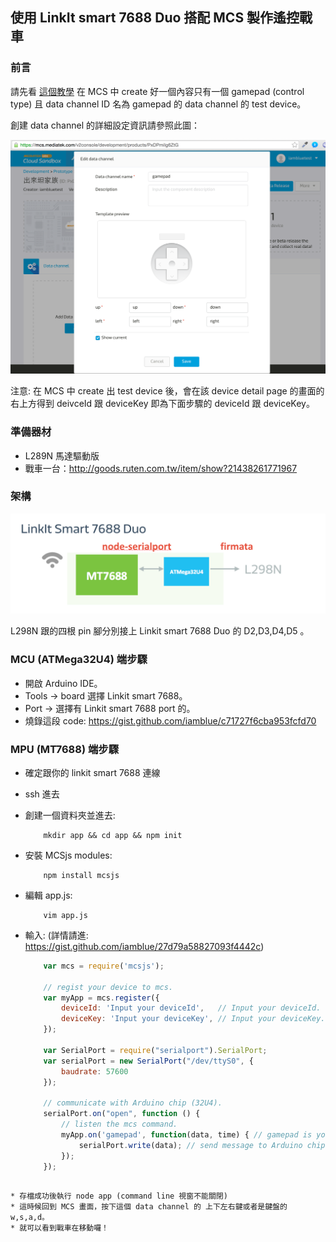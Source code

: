 ## 使用 LinkIt smart 7688 Duo 搭配 MCS 製作遙控戰車

### 前言

請先看 [這個教學](https://mcs.mediatek.com/resources/latest/tutorial/getting_started) 在 MCS 中 create 好一個內容只有一個 gamepad (control type) 且 data channel ID 名為 gamepad 的 data channel 的 test device。

創建 data channel 的詳細設定資訊請參照此圖：

![](gamepad_mcs.png)

注意: 在 MCS 中 create 出 test device 後，會在該 device detail page 的畫面的右上方得到 deivceId 跟 deviceKey 即為下面步驟的 deviceId 跟 deviceKey。

### 準備器材

* L289N 馬達驅動版
* 戰車一台：http://goods.ruten.com.tw/item/show?21438261771967

### 架構

![](tank_arch.png)



L298N 跟的四根 pin 腳分別接上 Linkit smart 7688 Duo 的 D2,D3,D4,D5 。 

### MCU (ATMega32U4) 端步驟

* 開啟 Arduino IDE。
* Tools -> board 選擇 Linkit smart 7688。
* Port -> 選擇有 Linkit smart 7688 port 的。 
* 燒錄這段 code: https://gist.github.com/iamblue/c71727f6cba953fcfd70


### MPU (MT7688) 端步驟

* 確定跟你的 linkit smart 7688 連線
* ssh 進去
* 創建一個資料夾並進去:
    ``` 
        mkdir app && cd app && npm init
    ```
* 安裝 MCSjs modules:
    ``` 
        npm install mcsjs
    ```
* 編輯 app.js:
    ```
        vim app.js
    ```
* 輸入: (詳情請進: https://gist.github.com/iamblue/27d79a58827093f4442c)
    
    ``` js
        var mcs = require('mcsjs');

        // regist your device to mcs.
        var myApp = mcs.register({
            deviceId: 'Input your deviceId',   // Input your deviceId.
            deviceKey: 'Input your deviceKey', // Input your deviceKey.
        });

        var SerialPort = require("serialport").SerialPort;
        var serialPort = new SerialPort("/dev/ttyS0", {
            baudrate: 57600
        });

        // communicate with Arduino chip (32U4).
        serialPort.on("open", function () {
            // listen the mcs command.
            myApp.on('gamepad', function(data, time) { // gamepad is your datachannel.
                serialPort.write(data); // send message to Arduino chip.
            });
        });
```

* 存檔成功後執行 node app (command line 視窗不能關閉)
* 這時候回到 MCS 畫面，按下這個 data channel 的 上下左右鍵或者是鍵盤的w,s,a,d。 
* 就可以看到戰車在移動囉！
